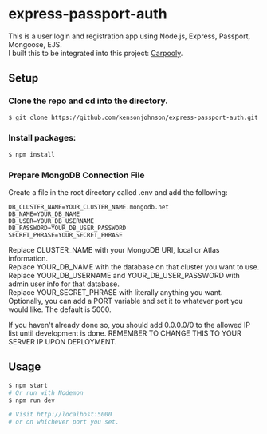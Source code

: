 # express-passport-auth

This is a user login and registration app using Node.js, Express, Passport, Mongoose, EJS.  
I built this to be integrated into this project: [Carpooly](https://github.com/kensonjohnson/carpooly "Link to GitHub Repo").

## Setup

### Clone the repo and cd into the directory.

```sh
$ git clone https://github.com/kensonjohnson/express-passport-auth.git
```

### Install packages:

```sh
$ npm install
```

### Prepare MongoDB Connection File

Create a file in the root directory called .env and add the following:

```
DB_CLUSTER_NAME=YOUR_CLUSTER_NAME.mongodb.net
DB_NAME=YOUR_DB_NAME
DB_USER=YOUR_DB_USERNAME
DB_PASSWORD=YOUR_DB_USER_PASSWORD
SECRET_PHRASE=YOUR_SECRET_PHRASE
```

Replace CLUSTER_NAME with your MongoDB URI, local or Atlas information.  
Replace YOUR_DB_NAME with the database on that cluster you want to use.  
Replace YOUR_DB_USERNAME and YOUR_DB_USER_PASSWORD with admin user info for that database.  
Replace YOUR_SECRET_PHRASE with literally anything you want.
Optionally, you can add a PORT variable and set it to whatever port you would like. The default is 5000.

If you haven't already done so, you should add 0.0.0.0/0 to the allowed IP list until development is done. REMEMBER TO CHANGE THIS TO YOUR SERVER IP UPON DEPLOYMENT.

## Usage

```sh
$ npm start
# Or run with Nodemon
$ npm run dev

# Visit http://localhost:5000
# or on whichever port you set.
```

